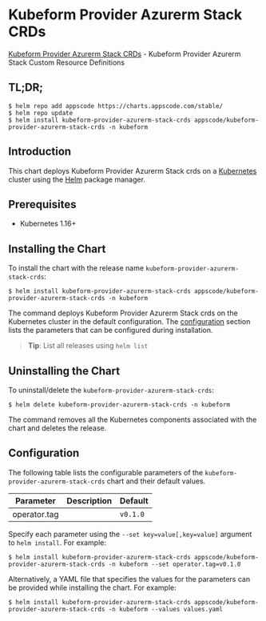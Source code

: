 # Kubeform Provider Azurerm Stack CRDs

[Kubeform Provider Azurerm Stack CRDs](https://github.com/kubeform) - Kubeform Provider Azurerm Stack Custom Resource Definitions

## TL;DR;

```console
$ helm repo add appscode https://charts.appscode.com/stable/
$ helm repo update
$ helm install kubeform-provider-azurerm-stack-crds appscode/kubeform-provider-azurerm-stack-crds -n kubeform
```

## Introduction

This chart deploys Kubeform Provider Azurerm Stack crds on a [Kubernetes](http://kubernetes.io) cluster using the [Helm](https://helm.sh) package manager.

## Prerequisites

- Kubernetes 1.16+

## Installing the Chart

To install the chart with the release name `kubeform-provider-azurerm-stack-crds`:

```console
$ helm install kubeform-provider-azurerm-stack-crds appscode/kubeform-provider-azurerm-stack-crds -n kubeform
```

The command deploys Kubeform Provider Azurerm Stack crds on the Kubernetes cluster in the default configuration. The [configuration](#configuration) section lists the parameters that can be configured during installation.

> **Tip**: List all releases using `helm list`

## Uninstalling the Chart

To uninstall/delete the `kubeform-provider-azurerm-stack-crds`:

```console
$ helm delete kubeform-provider-azurerm-stack-crds -n kubeform
```

The command removes all the Kubernetes components associated with the chart and deletes the release.

## Configuration

The following table lists the configurable parameters of the `kubeform-provider-azurerm-stack-crds` chart and their default values.

|  Parameter   | Description | Default  |
|--------------|-------------|----------|
| operator.tag |             | `v0.1.0` |


Specify each parameter using the `--set key=value[,key=value]` argument to `helm install`. For example:

```console
$ helm install kubeform-provider-azurerm-stack-crds appscode/kubeform-provider-azurerm-stack-crds -n kubeform --set operator.tag=v0.1.0
```

Alternatively, a YAML file that specifies the values for the parameters can be provided while
installing the chart. For example:

```console
$ helm install kubeform-provider-azurerm-stack-crds appscode/kubeform-provider-azurerm-stack-crds -n kubeform --values values.yaml
```
